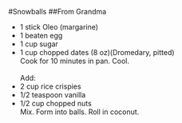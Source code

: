 #Snowballs
##From Grandma
* 1 stick Oleo (margarine)
* 1 beaten egg
* 1 cup sugar
* 1 cup chopped dates (8 oz)(Dromedary, pitted)
<br>Cook for 10 minutes in pan. Cool.</br>
<br>Add:</br>
* 2 cup rice crispies
* 1/2 teaspoon vanilla
* 1/2 cup chopped nuts
<br>Mix. Form into balls. Roll in coconut.</br>
